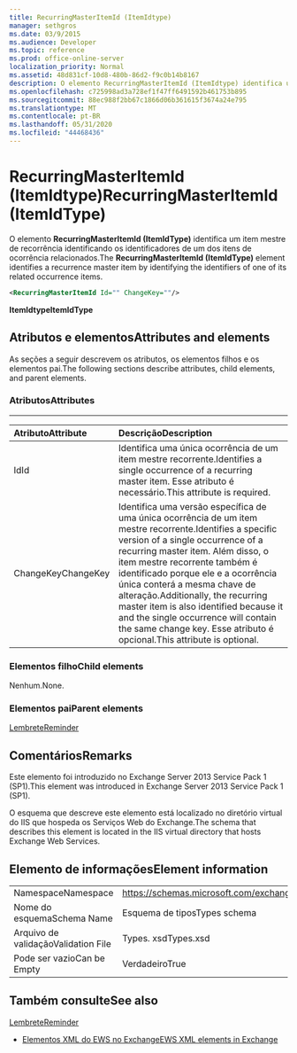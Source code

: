 ```yaml
---
title: RecurringMasterItemId (ItemIdtype)
manager: sethgros
ms.date: 03/9/2015
ms.audience: Developer
ms.topic: reference
ms.prod: office-online-server
localization_priority: Normal
ms.assetid: 48d831cf-10d8-480b-86d2-f9c0b14b8167
description: O elemento RecurringMasterItemId (ItemIdtype) identifica um item mestre de recorrência identificando os identificadores de um dos itens de ocorrência relacionados.
ms.openlocfilehash: c725998ad3a728ef1f47ff6491592b461753b895
ms.sourcegitcommit: 88ec988f2bb67c1866d06b361615f3674a24e795
ms.translationtype: MT
ms.contentlocale: pt-BR
ms.lasthandoff: 05/31/2020
ms.locfileid: "44468436"
---
```

# <a name="recurringmasteritemid-itemidtype"></a><span data-ttu-id="f321e-103">RecurringMasterItemId (ItemIdtype)</span><span class="sxs-lookup"><span data-stu-id="f321e-103">RecurringMasterItemId (ItemIdType)</span></span>

<span data-ttu-id="f321e-104">O elemento **RecurringMasterItemId (ItemIdType)** identifica um item mestre de recorrência identificando os identificadores de um dos itens de ocorrência relacionados.</span><span class="sxs-lookup"><span data-stu-id="f321e-104">The **RecurringMasterItemId (ItemIdType)** element identifies a recurrence master item by identifying the identifiers of one of its related occurrence items.</span></span> 
  
```XML
<RecurringMasterItemId Id="" ChangeKey=""/>
```

 <span data-ttu-id="f321e-105">**ItemIdtype**</span><span class="sxs-lookup"><span data-stu-id="f321e-105">**ItemIdType**</span></span>
## <a name="attributes-and-elements"></a><span data-ttu-id="f321e-106">Atributos e elementos</span><span class="sxs-lookup"><span data-stu-id="f321e-106">Attributes and elements</span></span>

<span data-ttu-id="f321e-107">As seções a seguir descrevem os atributos, os elementos filhos e os elementos pai.</span><span class="sxs-lookup"><span data-stu-id="f321e-107">The following sections describe attributes, child elements, and parent elements.</span></span>
  
### <a name="attributes"></a><span data-ttu-id="f321e-108">Atributos</span><span class="sxs-lookup"><span data-stu-id="f321e-108">Attributes</span></span>

****

|<span data-ttu-id="f321e-109">**Atributo**</span><span class="sxs-lookup"><span data-stu-id="f321e-109">**Attribute**</span></span>|<span data-ttu-id="f321e-110">**Descrição**</span><span class="sxs-lookup"><span data-stu-id="f321e-110">**Description**</span></span>|
|:-----|:-----|
|<span data-ttu-id="f321e-111">Id</span><span class="sxs-lookup"><span data-stu-id="f321e-111">Id</span></span>  <br/> |<span data-ttu-id="f321e-112">Identifica uma única ocorrência de um item mestre recorrente.</span><span class="sxs-lookup"><span data-stu-id="f321e-112">Identifies a single occurrence of a recurring master item.</span></span> <span data-ttu-id="f321e-113">Esse atributo é necessário.</span><span class="sxs-lookup"><span data-stu-id="f321e-113">This attribute is required.</span></span>  <br/> |
|<span data-ttu-id="f321e-114">ChangeKey</span><span class="sxs-lookup"><span data-stu-id="f321e-114">ChangeKey</span></span>  <br/> |<span data-ttu-id="f321e-115">Identifica uma versão específica de uma única ocorrência de um item mestre recorrente.</span><span class="sxs-lookup"><span data-stu-id="f321e-115">Identifies a specific version of a single occurrence of a recurring master item.</span></span> <span data-ttu-id="f321e-116">Além disso, o item mestre recorrente também é identificado porque ele e a ocorrência única conterá a mesma chave de alteração.</span><span class="sxs-lookup"><span data-stu-id="f321e-116">Additionally, the recurring master item is also identified because it and the single occurrence will contain the same change key.</span></span> <span data-ttu-id="f321e-117">Esse atributo é opcional.</span><span class="sxs-lookup"><span data-stu-id="f321e-117">This attribute is optional.</span></span>  <br/> |
   
### <a name="child-elements"></a><span data-ttu-id="f321e-118">Elementos filho</span><span class="sxs-lookup"><span data-stu-id="f321e-118">Child elements</span></span>

<span data-ttu-id="f321e-119">Nenhum.</span><span class="sxs-lookup"><span data-stu-id="f321e-119">None.</span></span>
  
### <a name="parent-elements"></a><span data-ttu-id="f321e-120">Elementos pai</span><span class="sxs-lookup"><span data-stu-id="f321e-120">Parent elements</span></span>

[<span data-ttu-id="f321e-121">Lembrete</span><span class="sxs-lookup"><span data-stu-id="f321e-121">Reminder</span></span>](reminder.md)
  
## <a name="remarks"></a><span data-ttu-id="f321e-122">Comentários</span><span class="sxs-lookup"><span data-stu-id="f321e-122">Remarks</span></span>

<span data-ttu-id="f321e-123">Este elemento foi introduzido no Exchange Server 2013 Service Pack 1 (SP1).</span><span class="sxs-lookup"><span data-stu-id="f321e-123">This element was introduced in Exchange Server 2013 Service Pack 1 (SP1).</span></span>
  
<span data-ttu-id="f321e-124">O esquema que descreve este elemento está localizado no diretório virtual do IIS que hospeda os Serviços Web do Exchange.</span><span class="sxs-lookup"><span data-stu-id="f321e-124">The schema that describes this element is located in the IIS virtual directory that hosts Exchange Web Services.</span></span>
  
## <a name="element-information"></a><span data-ttu-id="f321e-125">Elemento de informações</span><span class="sxs-lookup"><span data-stu-id="f321e-125">Element information</span></span>

|||
|:-----|:-----|
|<span data-ttu-id="f321e-126">Namespace</span><span class="sxs-lookup"><span data-stu-id="f321e-126">Namespace</span></span>  <br/> |https://schemas.microsoft.com/exchange/services/2006/types  <br/> |
|<span data-ttu-id="f321e-127">Nome do esquema</span><span class="sxs-lookup"><span data-stu-id="f321e-127">Schema Name</span></span>  <br/> |<span data-ttu-id="f321e-128">Esquema de tipos</span><span class="sxs-lookup"><span data-stu-id="f321e-128">Types schema</span></span>  <br/> |
|<span data-ttu-id="f321e-129">Arquivo de validação</span><span class="sxs-lookup"><span data-stu-id="f321e-129">Validation File</span></span>  <br/> |<span data-ttu-id="f321e-130">Types. xsd</span><span class="sxs-lookup"><span data-stu-id="f321e-130">Types.xsd</span></span>  <br/> |
|<span data-ttu-id="f321e-131">Pode ser vazio</span><span class="sxs-lookup"><span data-stu-id="f321e-131">Can be Empty</span></span>  <br/> |<span data-ttu-id="f321e-132">Verdadeiro</span><span class="sxs-lookup"><span data-stu-id="f321e-132">True</span></span>  <br/> |
   
## <a name="see-also"></a><span data-ttu-id="f321e-133">Também consulte</span><span class="sxs-lookup"><span data-stu-id="f321e-133">See also</span></span>



[<span data-ttu-id="f321e-134">Lembrete</span><span class="sxs-lookup"><span data-stu-id="f321e-134">Reminder</span></span>](reminder.md)


- [<span data-ttu-id="f321e-135">Elementos XML do EWS no Exchange</span><span class="sxs-lookup"><span data-stu-id="f321e-135">EWS XML elements in Exchange</span></span>](ews-xml-elements-in-exchange.md)


